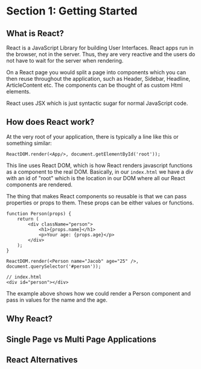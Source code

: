 # Section 1: Getting Started

## What is React?
React is a JavaScript Library for building User Interfaces. React apps run in the browser, not in the server. Thus, they are very reactive and the users do not have to wait for the server when rendering.

On a React page you would split a page into components which you can then reuse throughout the application, such as Header, Sidebar, Headline, ArticleContent etc. The components can be thought of as custom Html elements.

React uses JSX which is just syntactic sugar for normal JavaScript code.

## How does React work?
At the very root of your application, there is typically a line like this or something similar: 

```JSX
ReactDOM.render(<App/>, document.getElementById('root'));
```

This line uses React DOM, which is how React renders javascript functions as a component to the real DOM. Basically, in our `index.html` we have a div with an id of "root" which is the location in our DOM where all our React components are rendered.

The thing that makes React components so reusable is that we can pass properties or props to them. These props can be either values or functions.

```JSX
function Person(props) {
    return (
        <div className="person">
            <h1>{props.name}</h1>
            <p>Your age: {props.age}</p>
        </div>
    );
}

ReactDOM.render(<Person name="Jacob" age="25" />, document.querySelector('#person'));

// index.html
<div id="person"></div>
```

The example above shows how we could render a Person component and pass in values for the name and the age.

## Why React?

## Single Page vs Multi Page Applications

## React Alternatives